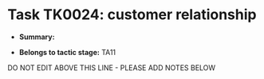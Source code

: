 # Task TK0024: customer relationship

* **Summary:** 

* **Belongs to tactic stage:** TA11

DO NOT EDIT ABOVE THIS LINE - PLEASE ADD NOTES BELOW
